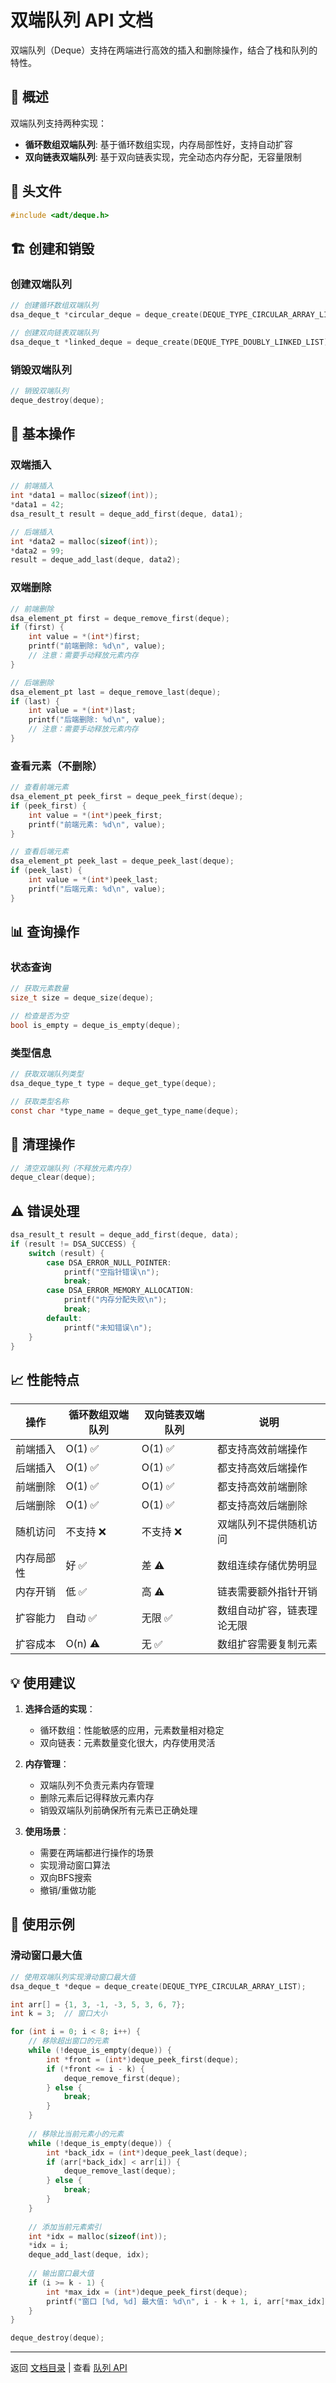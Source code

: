 # 双端队列 API 文档

双端队列（Deque）支持在两端进行高效的插入和删除操作，结合了栈和队列的特性。

## 🔄 概述

双端队列支持两种实现：
- **循环数组双端队列**: 基于循环数组实现，内存局部性好，支持自动扩容
- **双向链表双端队列**: 基于双向链表实现，完全动态内存分配，无容量限制

## 🔧 头文件

```c
#include <adt/deque.h>
```

## 🏗️ 创建和销毁

### 创建双端队列

```c
// 创建循环数组双端队列
dsa_deque_t *circular_deque = deque_create(DEQUE_TYPE_CIRCULAR_ARRAY_LIST);

// 创建双向链表双端队列
dsa_deque_t *linked_deque = deque_create(DEQUE_TYPE_DOUBLY_LINKED_LIST);
```

### 销毁双端队列

```c
// 销毁双端队列
deque_destroy(deque);
```

## 📝 基本操作

### 双端插入

```c
// 前端插入
int *data1 = malloc(sizeof(int));
*data1 = 42;
dsa_result_t result = deque_add_first(deque, data1);

// 后端插入
int *data2 = malloc(sizeof(int));
*data2 = 99;
result = deque_add_last(deque, data2);
```

### 双端删除

```c
// 前端删除
dsa_element_pt first = deque_remove_first(deque);
if (first) {
    int value = *(int*)first;
    printf("前端删除: %d\n", value);
    // 注意：需要手动释放元素内存
}

// 后端删除
dsa_element_pt last = deque_remove_last(deque);
if (last) {
    int value = *(int*)last;
    printf("后端删除: %d\n", value);
    // 注意：需要手动释放元素内存
}
```

### 查看元素（不删除）

```c
// 查看前端元素
dsa_element_pt peek_first = deque_peek_first(deque);
if (peek_first) {
    int value = *(int*)peek_first;
    printf("前端元素: %d\n", value);
}

// 查看后端元素
dsa_element_pt peek_last = deque_peek_last(deque);
if (peek_last) {
    int value = *(int*)peek_last;
    printf("后端元素: %d\n", value);
}
```

## 📊 查询操作

### 状态查询

```c
// 获取元素数量
size_t size = deque_size(deque);

// 检查是否为空
bool is_empty = deque_is_empty(deque);
```

### 类型信息

```c
// 获取双端队列类型
dsa_deque_type_t type = deque_get_type(deque);

// 获取类型名称
const char *type_name = deque_get_type_name(deque);
```

## 🧹 清理操作

```c
// 清空双端队列（不释放元素内存）
deque_clear(deque);
```

## ⚠️ 错误处理

```c
dsa_result_t result = deque_add_first(deque, data);
if (result != DSA_SUCCESS) {
    switch (result) {
        case DSA_ERROR_NULL_POINTER:
            printf("空指针错误\n");
            break;
        case DSA_ERROR_MEMORY_ALLOCATION:
            printf("内存分配失败\n");
            break;
        default:
            printf("未知错误\n");
    }
}
```

## 📈 性能特点

| 操作       | 循环数组双端队列 | 双向链表双端队列 | 说明                       |
| ---------- | ---------------- | ---------------- | -------------------------- |
| 前端插入   | O(1) ✅          | O(1) ✅          | 都支持高效前端操作         |
| 后端插入   | O(1) ✅          | O(1) ✅          | 都支持高效后端操作         |
| 前端删除   | O(1) ✅          | O(1) ✅          | 都支持高效前端删除         |
| 后端删除   | O(1) ✅          | O(1) ✅          | 都支持高效后端删除         |
| 随机访问   | 不支持 ❌        | 不支持 ❌        | 双端队列不提供随机访问     |
| 内存局部性 | 好 ✅            | 差 ⚠️          | 数组连续存储优势明显       |
| 内存开销   | 低 ✅            | 高 ⚠️          | 链表需要额外指针开销       |
| 扩容能力   | 自动 ✅          | 无限 ✅          | 数组自动扩容，链表理论无限 |
| 扩容成本   | O(n) ⚠️        | 无 ✅            | 数组扩容需要复制元素       |

## 💡 使用建议

1. **选择合适的实现**：
   - 循环数组：性能敏感的应用，元素数量相对稳定
   - 双向链表：元素数量变化很大，内存使用灵活

2. **内存管理**：
   - 双端队列不负责元素内存管理
   - 删除元素后记得释放元素内存
   - 销毁双端队列前确保所有元素已正确处理

3. **使用场景**：
   - 需要在两端都进行操作的场景
   - 实现滑动窗口算法
   - 双向BFS搜索
   - 撤销/重做功能

## 🎯 使用示例

### 滑动窗口最大值

```c
// 使用双端队列实现滑动窗口最大值
dsa_deque_t *deque = deque_create(DEQUE_TYPE_CIRCULAR_ARRAY_LIST);

int arr[] = {1, 3, -1, -3, 5, 3, 6, 7};
int k = 3;  // 窗口大小

for (int i = 0; i < 8; i++) {
    // 移除超出窗口的元素
    while (!deque_is_empty(deque)) {
        int *front = (int*)deque_peek_first(deque);
        if (*front <= i - k) {
            deque_remove_first(deque);
        } else {
            break;
        }
    }
    
    // 移除比当前元素小的元素
    while (!deque_is_empty(deque)) {
        int *back_idx = (int*)deque_peek_last(deque);
        if (arr[*back_idx] < arr[i]) {
            deque_remove_last(deque);
        } else {
            break;
        }
    }
    
    // 添加当前元素索引
    int *idx = malloc(sizeof(int));
    *idx = i;
    deque_add_last(deque, idx);
    
    // 输出窗口最大值
    if (i >= k - 1) {
        int *max_idx = (int*)deque_peek_first(deque);
        printf("窗口 [%d, %d] 最大值: %d\n", i - k + 1, i, arr[*max_idx]);
    }
}

deque_destroy(deque);
```

---

返回 [文档目录](README.md) | 查看 [队列 API](queue_api.md)
